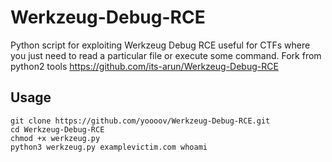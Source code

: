 # Werkzeug-Debug-RCE
Python script for exploiting Werkzeug Debug RCE useful for CTFs where you just need to read a particular file or execute some command.
Fork from python2 tools https://github.com/its-arun/Werkzeug-Debug-RCE

## Usage
```
git clone https://github.com/yoooov/Werkzeug-Debug-RCE.git
cd Werkzeug-Debug-RCE
chmod +x werkzeug.py
python3 werkzeug.py examplevictim.com whoami
```
